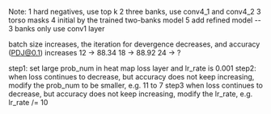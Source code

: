 Note:
	1 hard negatives, use top k
	2 three banks, use conv4_1 and conv4_2
	3 torso masks
	4 initial by the trained two-banks model
	5 add refined model -- 3 banks only use conv1 layer

batch size increases, the iteration for devergence decreases, and accuracy 
(PDJ@0.1) increases
12 -> 88.34
18 -> 88.92
24 -> ?

step1: 
 set large prob_num in heat map loss layer
 and lr_rate is 0.001
step2:
 when loss continues to decrease, but accuracy does not keep increasing,
 modify the prob_num to be smaller, e.g. 11 to 7
step3
 when loss continues to decrease, but accuracy does not keep increasing,
 modify the lr_rate, e.g. lr_rate /= 10